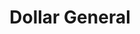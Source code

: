 ---
title: "Dollar General"
url: /south-bend/dollar-general-east-ireland-road/
shop: variety store
---